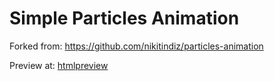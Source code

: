 # Simple Particles Animation

Forked from: https://github.com/nikitindiz/particles-animation

Preview at: <a href="https://codepen.io/zac-j-harris/full/ZEBOjMB" target="_blank">htmlpreview</a>
<!---(https://htmlpreview.github.io/?https://github.com/zac-j-harris/particles-animation/blob/master/src/index.html)-->
